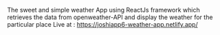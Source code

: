 The sweet and simple weather App using ReactJs framework which retrieves the data from openweather-API and display the weather for the particular place 
Live at : https://joshiapp6-weather-app.netlify.app/
